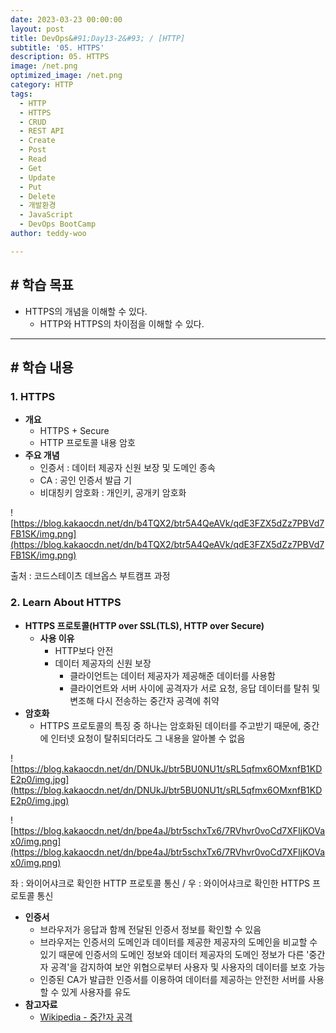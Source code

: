 ```yaml
---
date: 2023-03-23 00:00:00
layout: post
title: DevOps&#91;Day13-2&#93; / [HTTP]
subtitle: '05. HTTPS'
description: 05. HTTPS
image: /net.png
optimized_image: /net.png
category: HTTP
tags:
  - HTTP
  - HTTPS
  - CRUD
  - REST API
  - Create
  - Post
  - Read
  - Get
  - Update
  - Put
  - Delete
  - 개발환경
  - JavaScript
  - DevOps BootCamp
author: teddy-woo

---
```


## **# 학습 목표**

- HTTPS의 개념을 이해할 수 있다.
    - HTTP와 HTTPS의 차이점을 이해할 수 있다.

---

## **# 학습 내용**

### **1. HTTPS**

- **개요**
    - HTTPS + Secure
    - HTTP 프로토콜 내용 암호
- **주요 개념**
    - 인증서 : 데이터 제공자 신원 보장 및 도메인 종속
    - CA : 공인 인증서 발급 기
    - 비대칭키 암호화 : 개인키, 공개키 암호화

![https://blog.kakaocdn.net/dn/b4TQX2/btr5A4QeAVk/qdE3FZX5dZz7PBVd7FB1SK/img.png](https://blog.kakaocdn.net/dn/b4TQX2/btr5A4QeAVk/qdE3FZX5dZz7PBVd7FB1SK/img.png)

출처 : 코드스테이츠 데브옵스 부트캠프 과정

### **2. Learn About HTTPS**

- **HTTPS 프로토콜(HTTP over SSL(TLS), HTTP over Secure)**
    - **사용 이유**
        - HTTP보다 안전
        - 데이터 제공자의 신원 보장
            - 클라이언트는 데이터 제공자가 제공해준 데이터를 사용함
            - 클라이언트와 서버 사이에 공격자가 서로 요청, 응답 데이터를 탈취 및 변조해 다시 전송하는 중간자 공격에 취약
- **암호화**
    - HTTPS 프로토콜의 특징 중 하나는 암호화된 데이터를 주고받기 때문에, 중간에 인터넷 요청이 탈취되더라도 그 내용을 알아볼 수 없음

![https://blog.kakaocdn.net/dn/DNUkJ/btr5BU0NU1t/sRL5qfmx6OMxnfB1KDE2p0/img.jpg](https://blog.kakaocdn.net/dn/DNUkJ/btr5BU0NU1t/sRL5qfmx6OMxnfB1KDE2p0/img.jpg)

![https://blog.kakaocdn.net/dn/bpe4aJ/btr5schxTx6/7RVhvr0voCd7XFIjKOVax0/img.png](https://blog.kakaocdn.net/dn/bpe4aJ/btr5schxTx6/7RVhvr0voCd7XFIjKOVax0/img.png)

좌 : 와이어샤크로 확인한 HTTP 프로토콜 통신 / 우 : 와이어샤크로 확인한 HTTPS 프로토콜 통신

- **인증서**
    - 브라우저가 응답과 함께 전달된 인증서 정보를 확인할 수 있음
    - 브라우저는 인증서의 도메인과 데이터를 제공한 제공자의 도메인을 비교할 수 있기 때문에 인증서의 도메인 정보와 데이터 제공자의 도메인 정보가 다른 '중간자 공격'을 감지하여 보안 위협으로부터 사용자 및 사용자의 데이터를 보호 가능
    - 인증된 CA가 발급한 인증서를 이용하여 데이터를 제공하는 안전한 서버를 사용할 수 있게 사용자를 유도
- **참고자료**
    - [Wikipedia - 중간자 공격](https://en.wikipedia.org/wiki/Man-in-the-middle_attack)